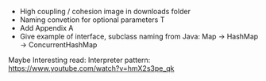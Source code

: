 - High coupling / cohesion image in downloads folder
- Naming convetion for optional parameters T<type>
- Add Appendix A
- Give example of interface, subclass naming from Java: Map -> HashMap -> ConcurrentHashMap

Maybe Interesting read:
Interpreter pattern: https://www.youtube.com/watch?v=hmX2s3pe_qk